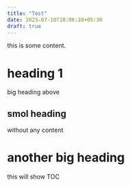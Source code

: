 ```yaml
---
title: "Test"
date: 2023-07-10T18:06:28+05:30
draft: true
---
```


this is some content.

# heading 1
big heading above

## smol heading
without any content

# another big heading
this will show TOC
